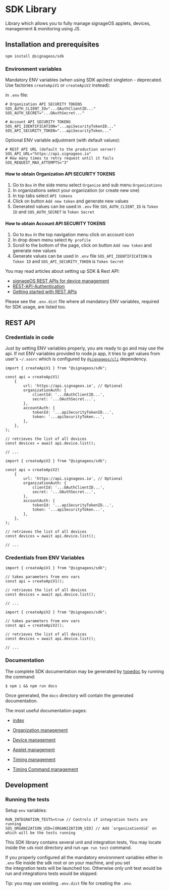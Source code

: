 # SDK Library

Library which allows you to fully manage signageOS applets, devices, management & monitoring using JS.

## Installation and prerequisites

```
npm install @signageos/sdk
```

### Environment variables

Mandatory ENV variables (when using SDK api/rest singleton - deprecated. Use factories `createApiV1` or `createApiV2` instead):

in `.env` file:

```
# Organization API SECURITY TOKENS
SOS_AUTH_CLIENT_ID="...OAuthClientID..."
SOS_AUTH_SECRET="...OAuthSecret..."

# Account API SECURITY TOKENS
SOS_API_IDENTIFICATION="...apiSecurityTokenID..."
SOS_API_SECURITY_TOKEN="...apiSecurityToken..."
```

Optional ENV variable adjustment (with default values):

```
# REST API URL (default to the production server)
SOS_API_URL="https://api.signageos.io"
# How many times to retry request until it fails
SOS_REQUEST_MAX_ATTEMPTS="3"
```

#### How to obtain Organization API SECURITY TOKENS

1. Go to `Box` in the side menu select `Organize` and sub menu `Organizations`
2. In organizations select your organization (or create new one)
3. In top tabs select `API tokens`
4. Click on button `Add new token` and generate new values
5. Generated values can be used in `.env` file `SOS_AUTH_CLIENT_ID` is `Token ID` and `SOS_AUTH_SECRET` is
   `Token Secret`

#### How to obtain Account API SECURITY TOKENS

1. Go to `Box` in the top navigation menu click on account icon
2. In drop down menu select `My profile`
3. Scroll to the bottom of the page, click on button `Add new token` and generate new values
4. Generate values can be used in `.env` file `SOS_API_IDENTIFICATION` is `Token ID` and `SOS_API_SECURITY_TOKEN` is
   `Token Secret`

You may read articles about setting up SDK & Rest API:

-   [signageOS REST APIs for device management](https://docs.signageos.io/hc/en-us/articles/4405231278482)
-   [REST-API-Authentication](https://docs.signageos.io/hc/en-us/articles/4405239033234)
-   [Getting started with REST APIs](https://docs.signageos.io/hc/en-us/articles/4405231428114)

Please see the `.env.dist` file where all mandatory ENV variables, required for SDK usage, are listed too.

## REST API

### Credentials in code

Just by setting ENV variables properly, you are ready to go and may use the api. If not ENV variables provided to
node.js app, it tries to get values from user's `~/.sosrc` which is configured by
[`@signageos/cli`](https://github.com/signageos/cli) dependency.

```ecmascript 6
import { createApiV1 } from "@signageos/sdk";

const api = createApiV1(
	{
		url: 'https://api.signageos.io', // Optional
		organizationAuth: {
			clientId: '...OAuthClientID...',
			secret: '...OAuthSecret...',
		},
		accountAuth: {
			tokenId: '...apiSecurityTokenID...',
			token: '...apiSecurityToken...',
		},
	},
);

// retrieves the list of all devices
const devices = await api.device.list();

// ...
```

```ecmascript 6
import { createApiV2 } from "@signageos/sdk";

const api = createApiV2(
	{
		url: 'https://api.signageos.io', // Optional
		organizationAuth: {
			clientId: '...OAuthClientID...',
			secret: '...OAuthSecret...',
		},
		accountAuth: {
			tokenId: '...apiSecurityTokenID...',
			token: '...apiSecurityToken...',
		},
	},
);

// retrieves the list of all devices
const devices = await api.device.list();

// ...
```

### Credentials from ENV Variables

```ecmascript 6
import { createApiV1 } from "@signageos/sdk";

// takes parameters from env vars
const api = createApiV1();

// retrieves the list of all devices
const devices = await api.device.list();

// ...
```

```ecmascript 6
import { createApiV2 } from "@signageos/sdk";

// takes parameters from env vars
const api = createApiV2();

// retrieves the list of all devices
const devices = await api.device.list();

// ...
```

### Documentation

The complete SDK documentation may be generated by [typedoc](https://typedoc.org/) by running the command:

```
$ npm i && npm run docs
```

Once generated, the `docs` directory will contain the generated documentation.

The most useful documentation pages:

-   [index](https://signageos-documentation.s3.eu-central-1.amazonaws.com/sdk/latest/index.html)

-   [Organization management](https://signageos-documentation.s3.eu-central-1.amazonaws.com/sdk/latest/classes/organizationmanagement.html)
-   [Device management](https://signageos-documentation.s3.eu-central-1.amazonaws.com/sdk/latest/classes/devicemanagement.html)
-   [Applet management](https://signageos-documentation.s3.eu-central-1.amazonaws.com/sdk/latest/classes/appletmanagement.html)
-   [Timing management](https://signageos-documentation.s3.eu-central-1.amazonaws.com/sdk/latest/classes/timingmanagement.html)
-   [Timing Command management](https://signageos-documentation.s3.eu-central-1.amazonaws.com/sdk/latest/classes/timingcommandmanagement.html)

## Development

### Running the tests

Setup `env` variables:

```
RUN_INTEGRATION_TESTS=true // Controls if integration tests are running
SOS_ORGANIZATION_UID=[ORGANIZATION_UID] // Add `organizationUid` on which will be the tests running
```

This SDK library contains several unit and integration tests, You may locate inside the `sdk` root directory and run
`npm run test` command.

If you properly configured all the mandatory environment variables either in `.env` file inside the sdk root or on your
machine, and you set  
the integration tests will be launched too. Otherwise only unit test would be run and integrations tests would be
skipped.

Tip: you may use existing `.env.dist` file for creating the `.env`.
